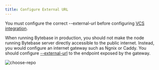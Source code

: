 ```yaml
---
title: Configure External URL
---
```


<hint-block type="warning">

You must configure the correct --external-url before configuring [VCS integration](/docs/vcs-integration/overview).

</hint-block>

When running Bytebase in production, you should not make the node running Bytebase server directly accessible to the public internet. Instead, you would configure an internet gateway such as Ngnix or Caddy. You should configure [--external-url](/docs/reference/command-line#--external-url-string) to the endpoint exposed by the gateway.

![choose-repo](/docs/en/get-started/install/external-url-flow.webp)
